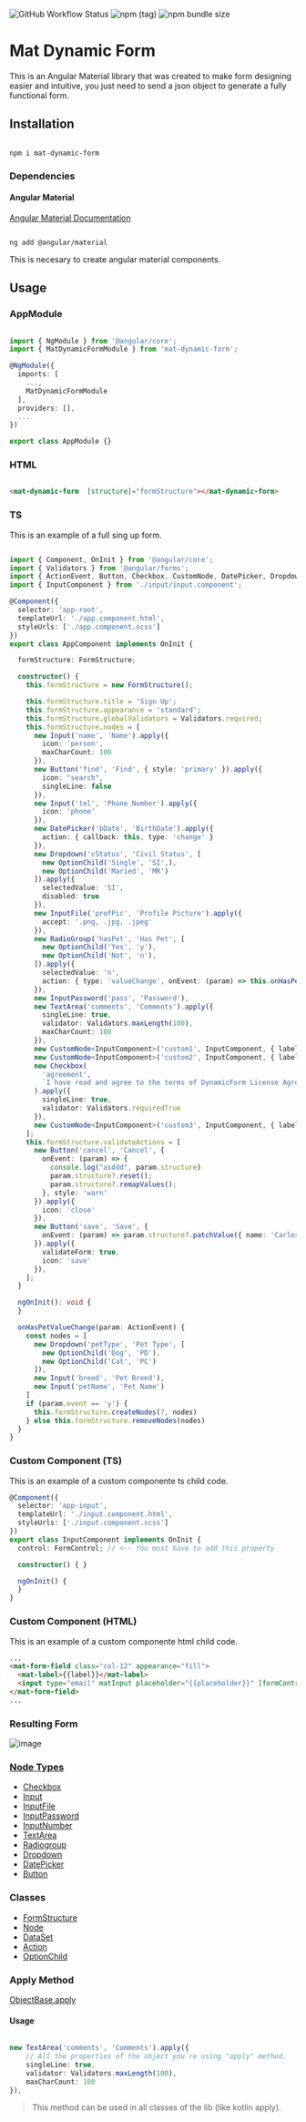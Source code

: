 ![GitHub Workflow Status](https://img.shields.io/github/workflow/status/Charlieras262/DynamicFrom/Node.js%20CI) ![npm (tag)](https://img.shields.io/npm/v/mat-dynamic-form/latest) ![npm bundle size](https://img.shields.io/bundlephobia/min/mat-dynamic-form)  
# Mat Dynamic Form

  

This is an Angular Material library that was created to make form designing easier and intuitive, you just need to send a json object to generate a fully functional form.

  

## Installation

```

npm i mat-dynamic-form

```

  

### Dependencies <a id="dependencies"></id>

  

#### Angular Material

[Angular Material Documentation](https://material.angular.io/guide/getting-started)

```

ng add @angular/material

```

This is necesary to create angular material components.


## Usage

  

### AppModule

```typescript

import { NgModule } from '@angular/core';
import { MatDynamicFormModule } from 'mat-dynamic-form';

@NgModule({
  imports: [
    ...,
    MatDynamicFormModule
  ],
  providers: [],
  ...
})

export class AppModule {}

```


### HTML

```html

<mat-dynamic-form  [structure]="formStructure"></mat-dynamic-form>

```

### TS

This is an example of a full sing up form.

```typescript

import { Component, OnInit } from '@angular/core';
import { Validators } from '@angular/forms';
import { ActionEvent, Button, Checkbox, CustomNode, DatePicker, Dropdown, FormStructure, Input, InputFile, InputPassword, OptionChild, RadioGroup, TextArea } from 'projects/mat-dynamic-form/src/public-api';
import { InputComponent } from './input/input.component';

@Component({
  selector: 'app-root',
  templateUrl: './app.component.html',
  styleUrls: ['./app.component.scss']
})
export class AppComponent implements OnInit {

  formStructure: FormStructure;

  constructor() {
    this.formStructure = new FormStructure();

    this.formStructure.title = 'Sign Up';
    this.formStructure.appearance = 'standard';
    this.formStructure.globalValidators = Validators.required;
    this.formStructure.nodes = [
      new Input('name', 'Name').apply({
        icon: 'person',
        maxCharCount: 100
      }),
      new Button('find', 'Find', { style: 'primary' }).apply({
        icon: "search",
        singleLine: false
      }),
      new Input('tel', 'Phone Number').apply({
        icon: 'phone'
      }),
      new DatePicker('bDate', 'BirthDate').apply({
        action: { callback: this, type: 'change' }
      }),
      new Dropdown('cStatus', 'Civil Status', [
        new OptionChild('Single', 'SI',),
        new OptionChild('Maried', 'MR')
      ]).apply({
        selectedValue: 'SI',
        disabled: true
      }),
      new InputFile('profPic', 'Profile Picture').apply({
        accept: '.png, .jpg, .jpeg'
      }),
      new RadioGroup('hasPet', 'Has Pet', [
        new OptionChild('Yes', 'y'),
        new OptionChild('Not', 'n'),
      ]).apply({
        selectedValue: 'n',
        action: { type: 'valueChange', onEvent: (param) => this.onHasPetValueChange(param) }
      }),
      new InputPassword('pass', 'Password'),
      new TextArea('comments', 'Comments').apply({
        singleLine: true,
        validator: Validators.maxLength(100),
        maxCharCount: 100
      }),
      new CustomNode<InputComponent>('custom1', InputComponent, { label: 'Custom 1', placeholder: 'Custom Placeholder 1' }),
      new CustomNode<InputComponent>('custom2', InputComponent, { label: 'Custom 2', placeholder: 'Custom Placeholder 2' }),
      new Checkbox(
        'agreement',
        `I have read and agree to the terms of DynamicForm License Agreement, <strong><a href='https://www.google.com'>Read the license here.<a </strong>`
      ).apply({
        singleLine: true,
        validator: Validators.requiredTrue
      }),
      new CustomNode<InputComponent>('custom3', InputComponent, { label: 'Custom 3', placeholder: 'Custom Placeholder 2' }),
    ];
    this.formStructure.validateActions = [
      new Button('cancel', 'Cancel', {
        onEvent: (param) => {
          console.log("asddd", param.structure)
          param.structure?.reset();
          param.structure?.remapValues();
        }, style: 'warn'
      }).apply({
        icon: 'close'
      }),
      new Button('save', 'Save', {
        onEvent: (param) => param.structure?.patchValue({ name: 'Carlos', hasPet: 'y' }), style: 'primary',
      }).apply({
        validateForm: true,
        icon: 'save'
      }),
    ];
  }

  ngOnInit(): void {
  }

  onHasPetValueChange(param: ActionEvent) {
    const nodes = [
      new Dropdown('petType', 'Pet Type', [
        new OptionChild('Dog', 'PD'),
        new OptionChild('Cat', 'PC')
      ]),
      new Input('breed', 'Pet Breed'),
      new Input('petName', 'Pet Name')
    ]
    if (param.event == 'y') {
      this.formStructure.createNodes(7, nodes)
    } else this.formStructure.removeNodes(nodes)
  }
}

```

### Custom Component (TS)

This is an example of a custom componente ts child code.

```typescript
@Component({
  selector: 'app-input',
  templateUrl: './input.component.html',
  styleUrls: ['./input.component.scss']
})
export class InputComponent implements OnInit {
  control: FormControl; // <-- You must have to add this property

  constructor() { }

  ngOnInit() {
  }
}

```

### Custom Component (HTML)

This is an example of a custom componente html child code.

```html
...
<mat-form-field class="col-12" appearance="fill">
  <mat-label>{{label}}</mat-label>
  <input type="email" matInput placeholder="{{placeholder}}" [formControl]="control"> <!-- You must have to bind control property with your custom component fields -->
</mat-form-field>
...
```

### Resulting Form

![image](https://user-images.githubusercontent.com/44990120/151060579-c03a0cca-1f98-43e0-8b71-48f4c6012c1d.png)

### [Node Types](https://github.com/Charlieras262/DynamicFrom/blob/9df0525bd140aff183a0507571e1ed63088ce484/projects/mat-dynamic-form/src/lib/models/Node.ts#L10)

* [Checkbox](https://github.com/Charlieras262/DynamicFrom/blob/9df0525bd140aff183a0507571e1ed63088ce484/projects/mat-dynamic-form/src/lib/models/Node.ts#L66)
* [Input](https://github.com/Charlieras262/DynamicFrom/blob/9df0525bd140aff183a0507571e1ed63088ce484/projects/mat-dynamic-form/src/lib/models/Node.ts#L75)
* [InputFile](https://github.com/Charlieras262/DynamicFrom/blob/9df0525bd140aff183a0507571e1ed63088ce484/projects/mat-dynamic-form/src/lib/models/Node.ts#L88)
* [InputPassword](https://github.com/Charlieras262/DynamicFrom/blob/9df0525bd140aff183a0507571e1ed63088ce484/projects/mat-dynamic-form/src/lib/models/Node.ts#L99)
* [InputNumber](https://github.com/Charlieras262/DynamicFrom/blob/9df0525bd140aff183a0507571e1ed63088ce484/projects/mat-dynamic-form/src/lib/models/Node.ts#L114)
* [TextArea](https://github.com/Charlieras262/DynamicFrom/blob/9df0525bd140aff183a0507571e1ed63088ce484/projects/mat-dynamic-form/src/lib/models/Node.ts#L107)
* [Radiogroup](https://github.com/Charlieras262/DynamicFrom/blob/9df0525bd140aff183a0507571e1ed63088ce484/projects/mat-dynamic-form/src/lib/models/Node.ts#L121)
* [Dropdown](https://github.com/Charlieras262/DynamicFrom/blob/9df0525bd140aff183a0507571e1ed63088ce484/projects/mat-dynamic-form/src/lib/models/Node.ts#L129)
* [DatePicker](https://github.com/Charlieras262/DynamicFrom/blob/9df0525bd140aff183a0507571e1ed63088ce484/projects/mat-dynamic-form/src/lib/models/Node.ts#L137)
* [Button](https://github.com/Charlieras262/DynamicFrom/blob/9df0525bd140aff183a0507571e1ed63088ce484/projects/mat-dynamic-form/src/lib/models/Node.ts#L147)

### Classes

* [FormStructure](https://github.com/Charlieras262/DynamicFrom/blob/main/projects/mat-dynamic-form/src/lib/models/FormStructure.ts)
* [Node](https://github.com/Charlieras262/DynamicFrom/blob/main/projects/mat-dynamic-form/src/lib/models/Node.ts)
* [DataSet](https://github.com/Charlieras262/DynamicFrom/blob/main/projects/mat-dynamic-form/src/lib/models/DataSet.ts)
* [Action](https://github.com/Charlieras262/DynamicFrom/blob/main/projects/mat-dynamic-form/src/lib/models/Action.ts)
* [OptionChild](https://github.com/Charlieras262/DynamicFrom/blob/main/projects/mat-dynamic-form/src/lib/models/OptionChild.ts)

### Apply Method
[ObjectBase.apply](https://github.com/Charlieras262/DynamicFrom/blob/d4ef39f5a12e6670c0378cd72be3de5d7d7a8993/projects/mat-dynamic-form/src/lib/models/base/ObjectBase.ts#L2)
#### Usage

```typescript

new TextArea('comments', 'Comments').apply({
	// All the properties of the object you´re using "apply" method.
	singleLine: true, 
	validator: Validators.maxLength(100), 
	maxCharCount: 100 
}),

```
> This method can be used in all classes of the lib (like kotlin apply).